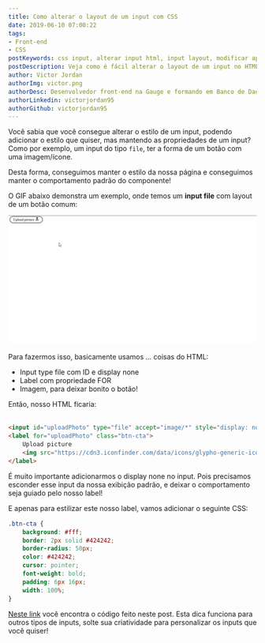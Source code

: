 ```yaml
---
title: Como alterar o layout de um input com CSS
date: 2019-06-10 07:00:22
tags:
- Front-end
- CSS
postKeywords: css input, alterar input html, input layout, modificar aparencia input, layout css html input, file css layout
postDescription: Veja como é fácil alterar o layout de um input no HTML utilizando CSS para deixar seus inputs iguais aos botões de sua aplicação!
author: Victor Jordan
authorImg: victor.png
authorDesc: Desenvolvedor front-end na Gauge e formando em Banco de Dados pela Fatec, apaixonado por usabilidade, performance e UX!
authorLinkedin: victorjordan95
authorGithub: victorjordan95
---
```


Você sabia que você consegue alterar o estilo de um input, podendo adicionar o estilo que quiser, mas mantendo as propriedades de um input?
Como por exemplo, um input do tipo `file`, ter a forma de um botão com uma imagem/ícone.

Desta forma, conseguimos manter o estilo da nossa página e conseguimos manter o comportamento padrão do componente! 

<!-- more -->

O GIF abaixo demonstra um exemplo, onde temos um **input file** com layout de um botão comum:

![Input File com CSS de botão](/posts/layout-button.gif)

Para fazermos isso, basicamente usamos ... coisas do HTML:

- Input type file com ID e display none
- Label com propriedade FOR
- Imagem, para deixar bonito o botão!

Então, nosso HTML ficaria: 

```HTML

<input id="uploadPhoto" type="file" accept="image/*" style="display: none" />
<label for="uploadPhoto" class="btn-cta">
    Upload picture
    <img src="https://cdn3.iconfinder.com/data/icons/glypho-generic-icons/64/action-upload-alt-512.png" style="width: 20px" />
</label> 
```

É muito importante adicionarmos o display none no input.
Pois precisamos esconder esse input da nossa exibição padrão, e deixar o comportamento seja guiado pelo nosso label!

E apenas para estilizar este nosso label, vamos adicionar o seguinte CSS:

```css
.btn-cta {
    background: #fff;
    border: 2px solid #424242;
    border-radius: 50px;
    color: #424242;
    cursor: pointer;
    font-weight: bold;
    padding: 6px 16px;
    width: 100%;
}
```

[Neste link](https://codepen.io/victorjordan95/pen/EebmOV) você encontra o código feito neste post.
Esta dica funciona para outros tipos de inputs, solte sua criatividade para personalizar os inputs que você quiser!